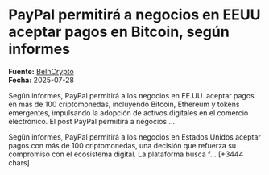 # PayPal permitirá a negocios en EEUU aceptar pagos en Bitcoin, según informes

**Fuente:** [BeInCrypto](https://es.beincrypto.com/paypal-salto-pagos-bitcoin-criptomonedas/)  
**Fecha:** 2025-07-28

Según informes, PayPal permitirá a los negocios en EE.UU. aceptar pagos en más de 100 criptomonedas, incluyendo Bitcoin, Ethereum y tokens emergentes, impulsando la adopción de activos digitales en el comercio electrónico.
El post PayPal permitirá a negocios …

Según informes, PayPal permitirá a los negocios en Estados Unidos aceptar pagos con más de 100 criptomonedas, una decisión que refuerza su compromiso con el ecosistema digital.
La plataforma busca f… [+3444 chars]
